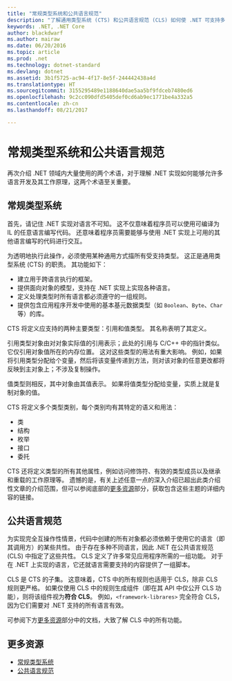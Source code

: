 ```yaml
---
title: "常规类型系统和公共语言规范"
description: "了解通用类型系统 (CTS) 和公共语言规范 (CLS) 如何使 .NET 可支持多种语言。"
keywords: .NET, .NET Core
author: blackdwarf
ms.author: mairaw
ms.date: 06/20/2016
ms.topic: article
ms.prod: .net
ms.technology: dotnet-standard
ms.devlang: dotnet
ms.assetid: 3b1f5725-ac94-4f17-8e5f-244442438a4d
ms.translationtype: HT
ms.sourcegitcommit: 3155295489e1188640dae5aa5bf9fdceb7480ed6
ms.openlocfilehash: 9c2cc090dfd5405def0cd6ab9ec1771be4a332a5
ms.contentlocale: zh-cn
ms.lasthandoff: 08/21/2017

---
```


# <a name="common-type-system--common-language-specification"></a>常规类型系统和公共语言规范

再次介绍 .NET 领域内大量使用的两个术语，对于理解 .NET 实现如何能够允许多语言开发及其工作原理，这两个术语至关重要。

## <a name="common-type-system"></a>常规类型系统

首先，请记住 .NET 实现对语言不可知。 这不仅意味着程序员可以使用可编译为 IL 的任意语言编写代码。 还意味着程序员需要能够与使用 .NET 实现上可用的其他语言编写的代码进行交互。

为透明地执行此操作，必须使用某种通用方式描所有受支持类型。 这正是通用类型系统 (CTS) 的职责。 其功能如下：

*   建立用于跨语言执行的框架。
*   提供面向对象的模型，支持在 .NET 实现上实现各种语言。
*   定义处理类型时所有语言都必须遵守的一组规则。
*   提供包含应用程序开发中使用的基本基元数据类型（如 `Boolean`、`Byte`、`Char` 等）的库。

CTS 将定义应支持的两种主要类型：引用和值类型。 其名称表明了其定义。

引用类型对象由对对象实际值的引用表示；此处的引用与 C/C++ 中的指针类似。 它仅引用对象值所在的内存位置。 这对这些类型的用法有重大影响。 例如，如果将引用类型分配给个变量，然后将该变量传递到方法，则对该对象的任意更改都将反映到主对象上；不涉及复制操作。

值类型则相反，其中对象由其值表示。 如果将值类型分配给变量，实质上就是复制对象的值。

CTS 将定义多个类型类别，每个类别均有其特定的语义和用法：

*   类
*   结构
*   枚举
*   接口
*   委托

CTS 还将定义类型的所有其他属性，例如访问修饰符、有效的类型成员以及继承和重载的工作原理等。 遗憾的是，有关上述任意一点的深入介绍已超出此类介绍性文章的介绍范围，但可以参阅底部的[更多资源](#more-resources)部分，获取包含这些主题的详细内容的链接。

## <a name="common-language-specification"></a>公共语言规范

为实现完全互操作性情景，代码中创建的所有对象都必须依赖于使用它的语言（即其调用方）的某些共性。 由于存在多种不同语言，因此 .NET 在公共语言规范 (CLS) 中指定了这些共性。 CLS 定义了许多常见应用程序所需的一组功能。 对于在 .NET 上实现的语言，它还就语言需要支持的内容提供了一组脚本。

CLS 是 CTS 的子集。 这意味着，CTS 中的所有规则也适用于 CLS，除非 CLS 规则更严格。 如果仅使用 CLS 中的规则生成组件（即在其 API 中仅公开 CLS 功能），则将该组件视为**符合 CLS**。 例如，`<framework-librares>` 完全符合 CLS，因为它们需要对 .NET 支持的所有语言有效。

可参阅下方[更多资源](#more-resources)部分中的文档，大致了解 CLS 中的所有功能。

## <a name="more-resources"></a>更多资源

*   [常规类型系统](https://msdn.microsoft.com/library/zcx1eb1e.aspx)
*   [公共语言规范](https://msdn.microsoft.com/library/12a7a7h3.aspx)

